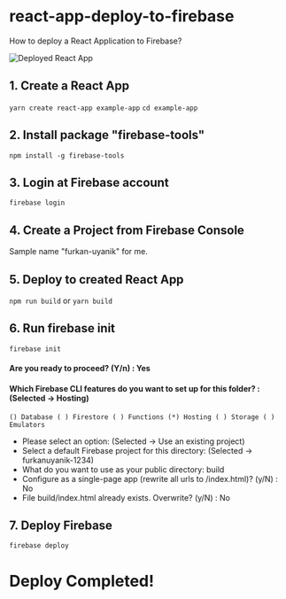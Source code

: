 # react-app-deploy-to-firebase
How to deploy a React Application to Firebase?

![Deployed React App](/screenshot1.png)

## 1. Create a React App
``yarn create react-app example-app``
``cd example-app``

## 2. Install package "firebase-tools"
``npm install -g firebase-tools``

## 3. Login at Firebase account
``firebase login``

## 4. Create a Project from Firebase Console
Sample name "furkan-uyanik" for me.

## 5. Deploy to created React App
``npm run build``
or
``yarn build``

## 6. Run firebase init
``firebase init``

#### Are you ready to proceed? (Y/n) : Yes
#### Which Firebase CLI features do you want to set up for this folder? : (Selected -> Hosting) 
``
() Database
( ) Firestore
( ) Functions
(*) Hosting
( ) Storage
( ) Emulators
``

* Please select an option: (Selected -> Use an existing project)
* Select a default Firebase project for this directory: (Selected -> furkanuyanik-1234)
* What do you want to use as your public directory: build
* Configure as a single-page app (rewrite all urls to /index.html)? (y/N) : No
* File build/index.html already exists. Overwrite? (y/N) : No

## 7. Deploy Firebase
``firebase deploy``


# Deploy Completed!
